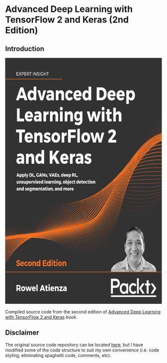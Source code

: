 # Advanced Deep Learning with TensorFlow 2 and Keras (2nd Edition)

## Introduction

<p align = "center">
  <img src = "https://raw.githubusercontent.com/hafiz-kamilin/excercise_advancedDeepLearningWithTensorFlow2AndKeras/main/source/book.png" width = "641" height = "790"/>
</p>

Compiled source code from the second edition of [Advanced Deep Learning with TensorFlow 2 and Keras](https://www.packtpub.com/product/advanced-deep-learning-with-tensorflow-2-and-keras-second-edition/9781838821654) book. 

## Disclaimer

The original source code repository can be located [here](https://github.com/PacktPublishing/Advanced-Deep-Learning-with-Keras), but I have modified some of the code structure to suit my own convenience (i.e. code styling, eliminating spaghetti code, comments, etc).